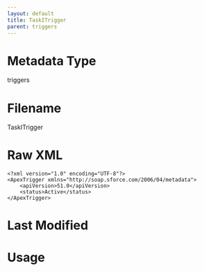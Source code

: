 ```yaml
---
layout: default
title: TaskITrigger
parent: triggers
---
```

# Metadata Type
triggers


# Filename 
TaskITrigger


# Raw XML
```
<?xml version="1.0" encoding="UTF-8"?>
<ApexTrigger xmlns="http://soap.sforce.com/2006/04/metadata">
    <apiVersion>51.0</apiVersion>
    <status>Active</status>
</ApexTrigger>
```


# Last Modified


# Usage
